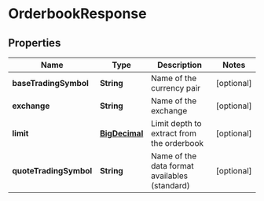 
# OrderbookResponse

## Properties
Name | Type | Description | Notes
------------ | ------------- | ------------- | -------------
**baseTradingSymbol** | **String** | Name of the currency pair |  [optional]
**exchange** | **String** | Name of the exchange |  [optional]
**limit** | [**BigDecimal**](BigDecimal.md) | Limit depth to extract from the orderbook |  [optional]
**quoteTradingSymbol** | **String** | Name of the data format availables (standard) |  [optional]



